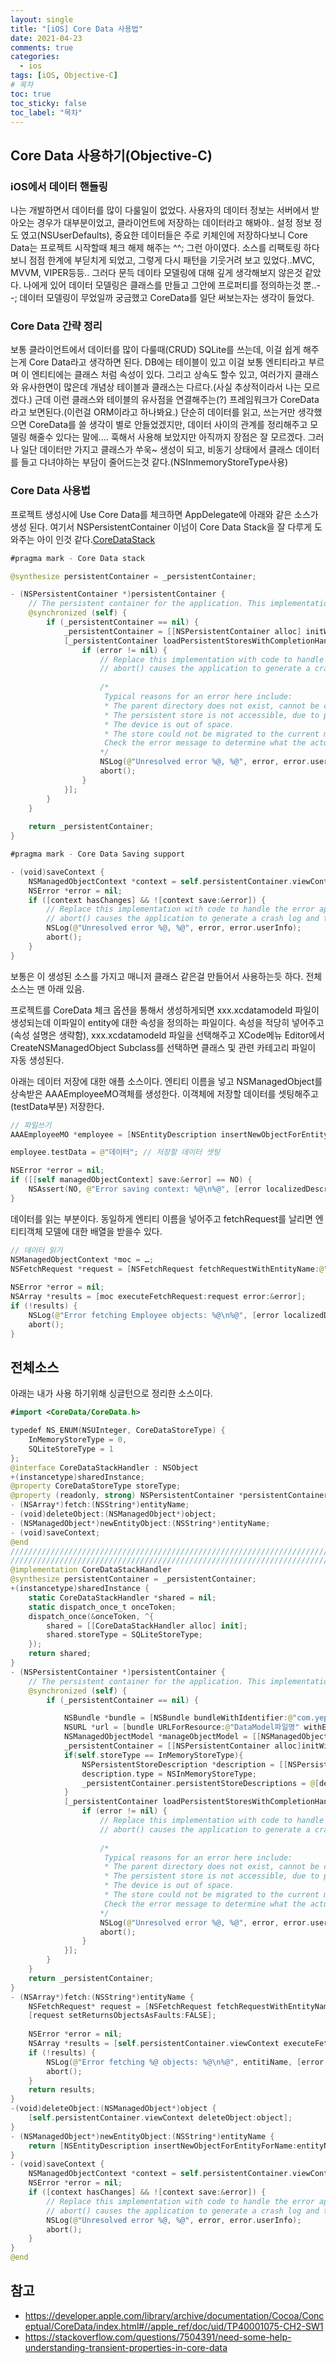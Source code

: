 ```yaml
---
layout: single
title: "[iOS] Core Data 사용법"
date: 2021-04-23
comments: true
categories:
  - ios
tags: [iOS, Objective-C]
# 목차
toc: true
toc_sticky: false
toc_label: "목차"
---
```


## Core Data 사용하기(Objective-C)

### iOS에서 데이터 핸들링
나는 개발하면서 데이터를 많이 다룰일이 없었다. 사용자의 데이터 정보는 서버에서 받아오는 경우가 대부분이었고, 클라이언트에 저장하는 데이터라고 해봐야.. 설정 정보 정도 였고(NSUserDefaults), 중요한 데이터들은 주로 키체인에 저장하다보니 Core Data는 프로젝트 시작할때 체크 해제 해주는 ^^; 그런 아이였다.
소스를 리팩토링 하다보니 점점 한계에 부딛치게 되었고, 그렇게 다시 패턴을 기웃거려 보고 있었다..MVC, MVVM, VIPER등등..  그러다 문득 데이타 모델링에 대해 깊게 생각해보지 않은것 같았다. 나에게 있어 데이터 모델링은 클래스를 만들고 그안에 프로퍼티를 정의하는것 뿐..--;
데이터 모델링이 무었일까 궁금했고 CoreData를 일단 써보는자는 생각이 들었다.

### Core Data 간략 정리
보통 클라이언트에서 데이터를 많이 다룰때(CRUD) SQLite를 쓰는데, 이걸 쉽게 해주는게 Core Data라고 생각하면 된다. DB에는 테이블이 있고 이걸 보통 엔티티라고 부르며 이 엔티티에는 클래스 처럼 속성이 있다. 그리고 상속도 할수 있고, 여러가지 클래스와 유사한면이 많은데 개념상 테이블과 클래스는 다르다.(사실 추상적이라서 나는 모르겠다.) 근데 이런 클래스와 테이블의 유사점을 연결해주는(?) 프레임워크가 CoreData라고 보면된다.(이런걸 ORM이라고 하나봐요.)
단순히 데이터를 읽고, 쓰는거만 생각했으면 CoreData를 쓸 생각이 별로 안들었겠지만, 데이터 사이의 관계를 정리해주고 모델링 해줄수 있다는 말에.... 훅해서 사용해 보았지만 아직까지 장점은 잘 모르겠다.
그러나 일단 데이터만 가지고 클래스가 쑤욱~ 생성이 되고,  비동기 상태에서 클래스 데이터를 들고 다녀야하는 부담이 줄어드는것 같다.(NSInmemoryStoreType사용) 

### Core Data 사용법

프로젝트 생성시에 Use Core Data를 체크하면 AppDelegate에 아래와 같은 소스가 생성 된다. 여기서 NSPersistentContainer 이넘이 Core Data Stack을 잘 다루게 도와주는 아이 인것 같다.[CoreDataStack](https://developer.apple.com/documentation/coredata/core_data_stack)
```swift
#pragma mark - Core Data stack

@synthesize persistentContainer = _persistentContainer;

- (NSPersistentContainer *)persistentContainer {
    // The persistent container for the application. This implementation creates and returns a container, having loaded the store for the application to it.
    @synchronized (self) {
        if (_persistentContainer == nil) {
            _persistentContainer = [[NSPersistentContainer alloc] initWithName:@"CoreDataTest"];
            [_persistentContainer loadPersistentStoresWithCompletionHandler:^(NSPersistentStoreDescription *storeDescription, NSError *error) {
                if (error != nil) {
                    // Replace this implementation with code to handle the error appropriately.
                    // abort() causes the application to generate a crash log and terminate. You should not use this function in a shipping application, although it may be useful during development.
                    
                    /*
                     Typical reasons for an error here include:
                     * The parent directory does not exist, cannot be created, or disallows writing.
                     * The persistent store is not accessible, due to permissions or data protection when the device is locked.
                     * The device is out of space.
                     * The store could not be migrated to the current model version.
                     Check the error message to determine what the actual problem was.
                    */
                    NSLog(@"Unresolved error %@, %@", error, error.userInfo);
                    abort();
                }
            }];
        }
    }
    
    return _persistentContainer;
}

#pragma mark - Core Data Saving support

- (void)saveContext {
    NSManagedObjectContext *context = self.persistentContainer.viewContext;
    NSError *error = nil;
    if ([context hasChanges] && ![context save:&error]) {
        // Replace this implementation with code to handle the error appropriately.
        // abort() causes the application to generate a crash log and terminate. You should not use this function in a shipping application, although it may be useful during development.
        NSLog(@"Unresolved error %@, %@", error, error.userInfo);
        abort();
    }
}
```  

보통은 이 생성된 소스를 가지고 매니저 클래스 같은걸 만들어서 사용하는듯 하다. 전체 소스는 맨 아래 있음.

프로젝트를 CoreData 체크 옵션을 통해서 생성하게되면  xxx.xcdatamodeld 파일이 생성되는데 이파일이 entity에 대한 속성을 정의하는 파일이다.
속성을 적당히 넣어주고(속성 설명은 생략함),   xxx.xcdatamodeld 파일을 선택해주고 XCode메뉴 Editor에서CreateNSManagedObject Subclass를 선택하면 클래스 및 관련 카테고리 파일이 자동 생성된다.


아래는 데이터 저장에 대한 애플 소스이다. 엔티티 이름을 넣고 NSManagedObject를 상속받은 AAAEmployeeMO객체를 생성한다. 이객체에 저장할 데이터를 셋팅해주고(testData부분) 저장한다.
```swift
// 파일쓰기
AAAEmployeeMO *employee = [NSEntityDescription insertNewObjectForEntityForName:@"Employee" inManagedObjectContext:[self managedObjectContext];

employee.testData = @"데이터"; // 저장할 데이터 셋팅

NSError *error = nil;
if ([[self managedObjectContext] save:&error] == NO) {
    NSAssert(NO, @"Error saving context: %@\n%@", [error localizedDescription], [error userInfo]);
}
```  

데이터를 읽는 부분이다. 동일하게 엔티티 이름을 넣어주고 fetchRequest를 날리면 엔티티객체 모델에 대한 배열을 받을수 있다.

```swift
// 데이터 읽기
NSManagedObjectContext *moc = …;
NSFetchRequest *request = [NSFetchRequest fetchRequestWithEntityName:@"Employee"];
 
NSError *error = nil;
NSArray *results = [moc executeFetchRequest:request error:&error];
if (!results) {
    NSLog(@"Error fetching Employee objects: %@\n%@", [error localizedDescription], [error userInfo]);
    abort();
}
```  

## 전체소스

아래는 내가 사용 하기위해 싱글턴으로 정리한 소스이다.
```swift
#import <CoreData/CoreData.h>

typedef NS_ENUM(NSUInteger, CoreDataStoreType) {
    InMemoryStoreType = 0,
    SQLiteStoreType = 1
};
@interface CoreDataStackHandler : NSObject
+(instancetype)sharedInstance;
@property CoreDataStoreType storeType;
@property (readonly, strong) NSPersistentContainer *persistentContainer;
- (NSArray*)fetch:(NSString*)entityName;
- (void)deleteObject:(NSManagedObject*)object;
- (NSManagedObject*)newEntityObject:(NSString*)entityName;
- (void)saveContext;
@end
/////////////////////////////////////////////////////////////////////////
/////////////////////////////////////////////////////////////////////////
@implementation CoreDataStackHandler
@synthesize persistentContainer = _persistentContainer;
+(instancetype)sharedInstance {
    static CoreDataStackHandler *shared = nil;
    static dispatch_once_t onceToken;
    dispatch_once(&onceToken, ^{
        shared = [[CoreDataStackHandler alloc] init];
        shared.storeType = SQLiteStoreType;
    });
    return shared;
}
- (NSPersistentContainer *)persistentContainer {
    // The persistent container for the application. This implementation creates and returns a container, having loaded the store for the application to it.
    @synchronized (self) {
        if (_persistentContainer == nil) {

            NSBundle *bundle = [NSBundle bundleWithIdentifier:@"com.yep.xxx"];  // 프레임워크일때 사용하기 위해 번들명으로..
            NSURL *url = [bundle URLForResource:@"DataModel파일명" withExtension:@"momd"];
            NSManagedObjectModel *manageObjectModel = [[NSManagedObjectModel alloc]initWithContentsOfURL:url];
            _persistentContainer = [[NSPersistentContainer alloc]initWithName:@"DataModel" managedObjectModel:manageObjectModel];
            if(self.storeType == InMemoryStoreType){
                NSPersistentStoreDescription *description = [[NSPersistentStoreDescription alloc]init];
                description.type = NSInMemoryStoreType;
                _persistentContainer.persistentStoreDescriptions = @[description];
            }
            [_persistentContainer loadPersistentStoresWithCompletionHandler:^(NSPersistentStoreDescription *storeDescription, NSError *error) {
                if (error != nil) {
                    // Replace this implementation with code to handle the error appropriately.
                    // abort() causes the application to generate a crash log and terminate. You should not use this function in a shipping application, although it may be useful during development.
                    
                    /*
                     Typical reasons for an error here include:
                     * The parent directory does not exist, cannot be created, or disallows writing.
                     * The persistent store is not accessible, due to permissions or data protection when the device is locked.
                     * The device is out of space.
                     * The store could not be migrated to the current model version.
                     Check the error message to determine what the actual problem was.
                    */
                    NSLog(@"Unresolved error %@, %@", error, error.userInfo);
                    abort();
                }
            }];
        }
    }
    return _persistentContainer;
}
- (NSArray*)fetch:(NSString*)entityName {
    NSFetchRequest* request = [NSFetchRequest fetchRequestWithEntityName:entityName];
    [request setReturnsObjectsAsFaults:FALSE];
    
    NSError *error = nil;
    NSArray *results = [self.persistentContainer.viewContext executeFetchRequest:request error:&error];
    if (!results) {
        NSLog(@"Error fetching %@ objects: %@\n%@", entitiName, [error localizedDescription], [error userInfo]);
        abort();
    }
    return results;
}
-(void)deleteObject:(NSManagedObject*)object {
    [self.persistentContainer.viewContext deleteObject:object];
}
- (NSManagedObject*)newEntityObject:(NSString*)entityName {
    return [NSEntityDescription insertNewObjectForEntityForName:entityName inManagedObjectContext:self.persistentContainer.viewContext];
}
- (void)saveContext {
    NSManagedObjectContext *context = self.persistentContainer.viewContext;
    NSError *error = nil;
    if ([context hasChanges] && ![context save:&error]) {
        // Replace this implementation with code to handle the error appropriately.
        // abort() causes the application to generate a crash log and terminate. You should not use this function in a shipping application, although it may be useful during development.
        NSLog(@"Unresolved error %@, %@", error, error.userInfo);
        abort();
    }
}
@end
```  



## 참고
- <https://developer.apple.com/library/archive/documentation/Cocoa/Conceptual/CoreData/index.html#//apple_ref/doc/uid/TP40001075-CH2-SW1>
- <https://stackoverflow.com/questions/7504391/need-some-help-understanding-transient-properties-in-core-data>
